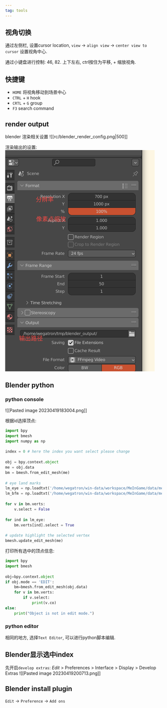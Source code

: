 ```yaml
---
tag: tools
---
```

## 视角切换

通过左侧栏, 设置cursor location, `view` -> `align view` -> `center view to cursor` 设置视角中心.

通过小键盘进行控制: 46, 82. 上下左右, ctrl按住为平移, + 缩放视角.


## 快捷键
* `HOME` 将视角移动到场景中心
* `CTRL` + `H` hook
* `CRTL` + `G` group
* `F3` search command

## render output

blender 渲染相关设置
![[rc/blender_render_config.png|500]]

渲染输出的设置:
![](rc/blender_render_output.png)


## Blender python
### python console
![[Pasted image 20230419183004.png]]

根据id选择顶点:
```python
import bpy
import bmesh
import numpy as np

index = 0 # here the index you want select please change 

obj = bpy.context.object
me = obj.data
bm = bmesh.from_edit_mesh(me)

# eye land marks
lm_eye = np.loadtxt('/home/wegatron/win-data/workspace/MeInGame/data/mesh/eye_lm_idx.txt', dtype=np.int)
lm_bfm = np.loadtxt('/home/wegatron/win-data/workspace/MeInGame/data/mesh/lm_bfm_230.txt', dtype=np.int)[:,0]

for v in bm.verts:
    v.select = False
    
for ind in lm_eye:
    bm.verts[ind].select = True

# update highlight the selected vertex
bmesh.update_edit_mesh(me)    
```

打印所有选中的顶点信息:
```python
import bpy
import bmesh

obj=bpy.context.object
if obj.mode == 'EDIT':
    bm=bmesh.from_edit_mesh(obj.data)
    for v in bm.verts:
        if v.select:
            print(v.co)
else:
    print("Object is not in edit mode.")
```
### python editor
相同的地方, 选择`Text Editor`, 可以进行python脚本编辑.

## Blender显示选中index
先开启`develop extras`: _Edit_ > Preferences > Interface > Display > Develop Extras
![[Pasted image 20230419200713.png]]

## Blender install plugin
`Edit` -> `Preference` -> `Add ons`
